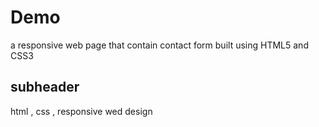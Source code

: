 # Demo

a responsive web page that contain contact form built using HTML5 and CSS3
## subheader
html , css , responsive wed design 